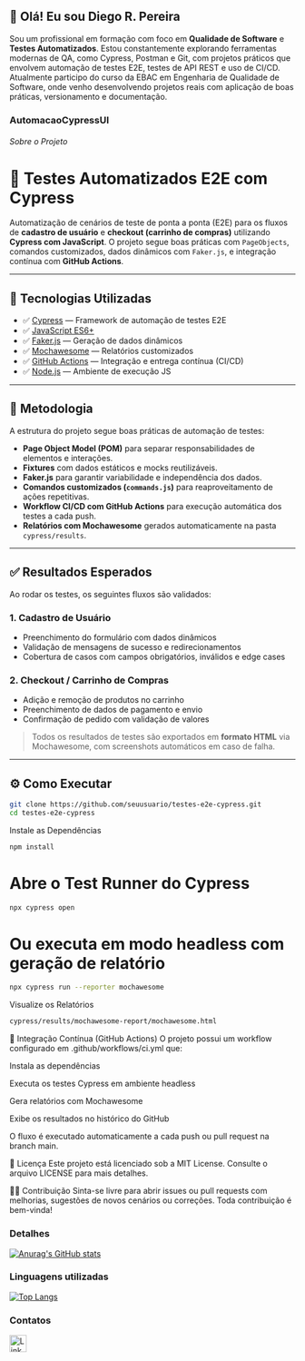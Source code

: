 ## 👋 Olá! Eu sou Diego R. Pereira

Sou um profissional em formação com foco em **Qualidade de Software** e **Testes Automatizados**. 
Estou constantemente explorando ferramentas modernas de QA, como Cypress, Postman e Git, com projetos práticos que envolvem automação de testes E2E, testes de API REST e uso de CI/CD.
Atualmente participo do curso da EBAC em Engenharia de Qualidade de Software, onde venho desenvolvendo projetos reais com aplicação de boas práticas, versionamento e documentação.


### AutomacaoCypressUI

###### Sobre o Projeto
# 🧪 Testes Automatizados E2E com Cypress

Automatização de cenários de teste de ponta a ponta (E2E) para os fluxos de **cadastro de usuário** e **checkout (carrinho de compras)** utilizando **Cypress com JavaScript**. O projeto segue boas práticas com `PageObjects`, comandos customizados, dados dinâmicos com `Faker.js`, e integração contínua com **GitHub Actions**.

---

## 🚀 Tecnologias Utilizadas

- ✅ [Cypress](https://www.cypress.io/) — Framework de automação de testes E2E
- ✅ [JavaScript ES6+](https://developer.mozilla.org/pt-BR/docs/Web/JavaScript)
- ✅ [Faker.js](https://github.com/marak/Faker.js/) — Geração de dados dinâmicos
- ✅ [Mochawesome](https://github.com/adamgruber/mochawesome) — Relatórios customizados
- ✅ [GitHub Actions](https://docs.github.com/en/actions) — Integração e entrega contínua (CI/CD)
- ✅ [Node.js](https://nodejs.org/) — Ambiente de execução JS

---

## 📐 Metodologia

A estrutura do projeto segue boas práticas de automação de testes:

- **Page Object Model (POM)** para separar responsabilidades de elementos e interações.
- **Fixtures** com dados estáticos e mocks reutilizáveis.
- **Faker.js** para garantir variabilidade e independência dos dados.
- **Comandos customizados (`commands.js`)** para reaproveitamento de ações repetitivas.
- **Workflow CI/CD com GitHub Actions** para execução automática dos testes a cada push.
- **Relatórios com Mochawesome** gerados automaticamente na pasta `cypress/results`.

---

## ✅ Resultados Esperados

Ao rodar os testes, os seguintes fluxos são validados:

### 1. Cadastro de Usuário

- Preenchimento do formulário com dados dinâmicos
- Validação de mensagens de sucesso e redirecionamentos
- Cobertura de casos com campos obrigatórios, inválidos e edge cases

### 2. Checkout / Carrinho de Compras

- Adição e remoção de produtos no carrinho
- Preenchimento de dados de pagamento e envio
- Confirmação de pedido com validação de valores

> Todos os resultados de testes são exportados em **formato HTML** via Mochawesome, com screenshots automáticos em caso de falha.

---

## ⚙️ Como Executar


```bash
git clone https://github.com/seuusuario/testes-e2e-cypress.git
cd testes-e2e-cypress
````
Instale as Dependências
```bash
npm install
```
# Abre o Test Runner do Cypress
```bash
npx cypress open
```
# Ou executa em modo headless com geração de relatório
```bash
npx cypress run --reporter mochawesome
````
Visualize os Relatórios
```bash
cypress/results/mochawesome-report/mochawesome.html
```
🔁 Integração Contínua (GitHub Actions)
O projeto possui um workflow configurado em .github/workflows/ci.yml que:

Instala as dependências

Executa os testes Cypress em ambiente headless

Gera relatórios com Mochawesome

Exibe os resultados no histórico do GitHub

O fluxo é executado automaticamente a cada push ou pull request na branch main.

📝 Licença
Este projeto está licenciado sob a MIT License. Consulte o arquivo LICENSE para mais detalhes.


🙋‍♂️ Contribuição
Sinta-se livre para abrir issues ou pull requests com melhorias, sugestões de novos cenários ou correções. Toda contribuição é bem-vinda!




### Detalhes

[![Anurag's GitHub stats](https://github-readme-stats.vercel.app/api?username=droxo63&show_icons=true&theme=dark)](https://github.com/anuraghazra/github-readme-stats)


### Linguagens utilizadas

[![Top Langs](https://github-readme-stats.vercel.app/api/top-langs/?username=droxo63&layout=compact)](https://github.com/anuraghazra/github-readme-stats)


### Contatos

[<img src='https://img.shields.io/badge/LinkedIn-0077B5?style=for-the-badge&logo=linkedin&logoColor=white' alt='Linkedin' height='30'>](www.linkedin.com/in/dirpereira)
